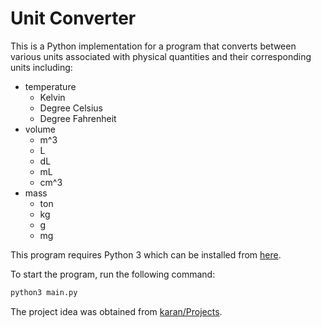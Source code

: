 # Unit Converter
This is a Python implementation for a program that converts between various units associated with physical quantities and their corresponding units including:
- temperature
  - Kelvin
  - Degree Celsius
  - Degree Fahrenheit
- volume
  - m^3
  - L
  - dL
  - mL
  - cm^3
- mass
  - ton
  - kg
  - g
  - mg

This program requires Python 3 which can be installed from [here](https://www.python.org/downloads/).

To start the program, run the following command:
```bash
python3 main.py
```
The project idea was obtained from [karan/Projects](https://github.com/karan/Projects#numbers).
